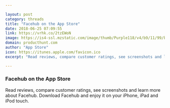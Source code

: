 ```yaml
---

layout: post
category: threads
title: "Facehub on the App Store"
date: 2018-06-25 07:09:55
link: https://vrhk.co/2tzEWoN
image: https://is4-ssl.mzstatic.com/image/thumb/Purple118/v4/b9/11/99/b911994f-38bd-aaf3-5b87-1a4f7bccffc8/AppIcon-1x_U007emarketing-0-0-GLES2_U002c0-512MB-sRGB-0-0-0-85-220-0-0-0-9.png/1200x630wa.jpg
domain: producthunt.com
author: "App Store"
icon: https://itunes.apple.com/favicon.ico
excerpt: "Read reviews, compare customer ratings, see screenshots and learn more about Facehub. Download Facehub and enjoy it on your iPhone, iPad and iPod touch."

---
```


### Facehub on the App Store

Read reviews, compare customer ratings, see screenshots and learn more about Facehub. Download Facehub and enjoy it on your iPhone, iPad and iPod touch.